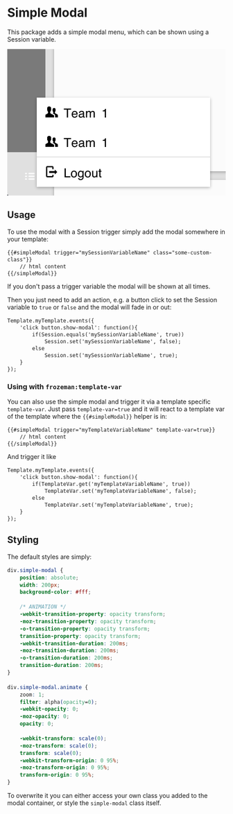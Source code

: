 # Simple Modal

This package adds a simple modal menu, which can be shown using a Session variable.

![Alt text](https://raw.githubusercontent.com/frozeman/meteor-simple-modal/master/screenshot.png "Screenshot of a styled modal")

## Usage

To use the modal with a Session trigger simply add the modal somewhere in your template:

    {{#simpleModal trigger="mySessionVariableName" class="some-custom-class"}}
        // html content
    {{/simpleModal}}

If you don't pass a trigger variable the modal will be shown at all times.

Then you just need to add an action, e.g. a button click to set the Session variable to `true` or `false` and the modal will fade in or out:
    
    Template.myTemplate.events({
        'click button.show-modal': function(){
            if(Session.equals('mySessionVariableName', true))
                Session.set('mySessionVariableName', false);
            else
                Session.set('mySessionVariableName', true);
        }
    });

### Using with `frozeman:template-var`

You can also use the simple modal and trigger it via a template specific `template-var`.
Just pass `template-var=true` and it will react to a template var of the template where the `{{#simpleModal}}` helper is in:

    {{#simpleModal trigger="myTemplateVariableName" template-var=true}}
        // html content
    {{/simpleModal}}

And trigger it like

    Template.myTemplate.events({
        'click button.show-modal': function(){
            if(TemplateVar.get('myTemplateVariableName', true))
                TemplateVar.set('myTemplateVariableName', false);
            else
                TemplateVar.set('myTemplateVariableName', true);
        }
    });


## Styling

The default styles are simply:

```css
div.simple-modal {
    position: absolute;
    width: 200px;
    background-color: #fff;

    /* ANIMATION */
    -webkit-transition-property: opacity transform;
    -moz-transition-property: opacity transform;
    -o-transition-property: opacity transform;
    transition-property: opacity transform;
    -webkit-transition-duration: 200ms;
    -moz-transition-duration: 200ms;
    -o-transition-duration: 200ms;
    transition-duration: 200ms;
}

div.simple-modal.animate {
    zoom: 1;
    filter: alpha(opacity=0);
    -webkit-opacity: 0;
    -moz-opacity: 0;
    opacity: 0;

    -webkit-transform: scale(0);
    -moz-transform: scale(0);
    transform: scale(0);
    -webkit-transform-origin: 0 95%;
    -moz-transform-origin: 0 95%;
    transform-origin: 0 95%;
}
```

To overwrite it you can either access your own class you added to the modal container, or style the `simple-modal` class itself.

